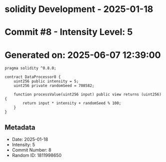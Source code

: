 ﻿# solidity Development - 2025-01-18
# Commit #8 - Intensity Level: 5
# Generated on: 2025-06-07 12:39:00
```solidity
pragma solidity ^0.8.0;

contract DataProcessor8 {
    uint256 public intensity = 5;
    uint256 private randomSeed = 708582;

    function processValue(uint256 input) public view returns (uint256) {
        return input * intensity + randomSeed % 100;
    }
}
```
## Metadata
- Date: 2025-01-18
- Intensity: 5
- Commit Number: 8
- Random ID: 1811998650
